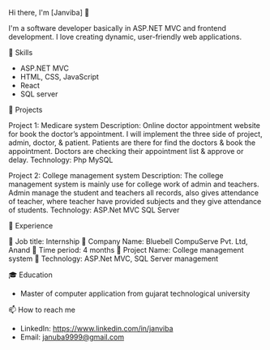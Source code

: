 Hi there, I'm [Janviba] 👋

I'm a software developer basically in ASP.NET MVC and frontend development. 
I love creating dynamic, user-friendly web applications.

🚀 Skills

- ASP.NET MVC
- HTML, CSS, JavaScript
- React
- SQL server

🌟 Projects

Project 1: Medicare system
Description: Online doctor appointment website for book the doctor’s appointment.
I will implement the three side of project, admin, doctor, & patient. 
Patients are there for find the doctors & book the appointment. 
Doctors are checking their appointment list & approve or delay.
Technology: Php MySQL

Project 2: College management system
Description: The college management system is mainly use for college work of admin and teachers. 
Admin manage the student and teachers all records, also gives attendance of teacher, 
where teacher have provided subjects and they give attendance of students.
Technology: ASP.Net MVC SQL Server

💼 Experience

 Job title: Internship
 Company Name: Bluebell CompuServe Pvt. Ltd, Anand
 Time period: 4 months
 Project Name: College management system
 Technology: ASP.Net MVC, SQL Server management

🎓 Education

- Master of computer application from gujarat technological university

📫 How to reach me

- LinkedIn: https://www.linkedin.com/in/janviba
- Email: januba9999@gmail.com
